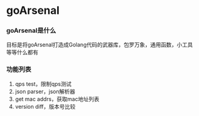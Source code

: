 # goArsenal


### goArsenal是什么
目标是将goArsenal打造成Golang代码的武器库，包罗万象，通用函数，小工具等等什么都有


### 功能列表
1. qps test，限制qps测试
2. json parser，json解析器
3. get mac addrs，获取mac地址列表
4. version diff，版本号比较    

